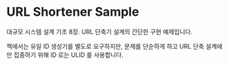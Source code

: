 # URL Shortener Sample

대규모 시스템 설계 기초 8장. URL 단축기 설계의 간단한 구현 예제입니다.

책에서는 유일 ID 생성기를 별도로 요구하지만, 문제를 단순하게 하고 URL 단축 설계에만 집중하기 위해 ID 로는 ULID 를 사용합니다.

